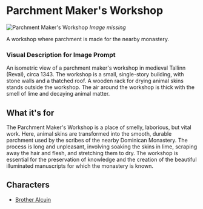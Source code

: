 # Parchment Maker's Workshop

![Parchment Maker's Workshop](../../assets/buildings/parchment_makers_workshop.png)
*Image missing*

A workshop where parchment is made for the nearby monastery.

### Visual Description for Image Prompt

An isometric view of a parchment maker's workshop in medieval Tallinn (Reval), circa 1343. The workshop is a small, single-story building, with stone walls and a thatched roof. A wooden rack for drying animal skins stands outside the workshop. The air around the workshop is thick with the smell of lime and decaying animal matter.

## What it's for

The Parchment Maker's Workshop is a place of smelly, laborious, but vital work. Here, animal skins are transformed into the smooth, durable parchment used by the scribes of the nearby Dominican Monastery. The process is long and unpleasant, involving soaking the skins in lime, scraping away the hair and flesh, and stretching them to dry. The workshop is essential for the preservation of knowledge and the creation of the beautiful illuminated manuscripts for which the monastery is known.

## Characters

- [Brother Alcuin](../../characters/clergy/brother_alcuin/brother_alcuin.md)

